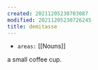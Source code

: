 ```yaml
---
created: 20211205230703087
modified: 20211205230726245
title: demitasse
---
```


- `areas:` [[Nouns]]

a small coffee cup.
